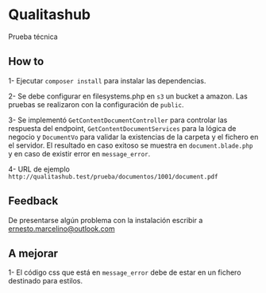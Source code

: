 # Qualitashub

Prueba técnica
## How to

1- Ejecutar ```composer install``` para instalar las dependencias.

2- Se debe configurar en filesystems.php en ```s3``` un bucket a amazon. Las pruebas se realizaron con la configuración de ```public```.

3- Se implementó ```GetContentDocumentController``` para controlar las respuesta del endpoint, ```GetContentDocumentServices``` para la lógica de negocio y ```DocumentVo``` para validar la existencias de la carpeta y el fichero en el servidor.
El resultado en caso exitoso se muestra en ```document.blade.php``` y en caso de existir error en ```message_error```.

4- URL de ejemplo ```http://qualitashub.test/prueba/documentos/1001/document.pdf```


## Feedback
De presentarse algún problema con la instalación escribir a ernesto.marcelino@outlook.com

## A mejorar
1- El código css que está en ```message_error``` debe de estar en un fichero destinado para estilos.
